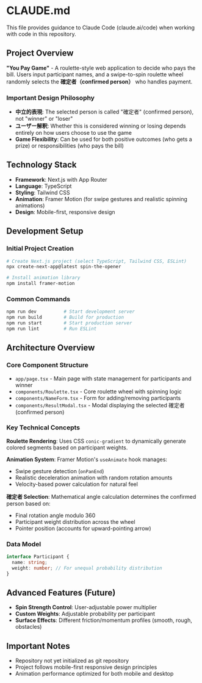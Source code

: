# CLAUDE.md

This file provides guidance to Claude Code (claude.ai/code) when working with code in this repository.

## Project Overview

**"You Pay Game"** - A roulette-style web application to decide who pays the bill. Users input participant names, and a swipe-to-spin roulette wheel randomly selects the **確定者（confirmed person）** who handles payment.

### Important Design Philosophy
- **中立的表現**: The selected person is called "確定者" (confirmed person), not "winner" or "loser"
- **ユーザー解釈**: Whether this is considered winning or losing depends entirely on how users choose to use the game
- **Game Flexibility**: Can be used for both positive outcomes (who gets a prize) or responsibilities (who pays the bill)

## Technology Stack

- **Framework**: Next.js with App Router
- **Language**: TypeScript
- **Styling**: Tailwind CSS
- **Animation**: Framer Motion (for swipe gestures and realistic spinning animations)
- **Design**: Mobile-first, responsive design

## Development Setup

### Initial Project Creation
```bash
# Create Next.js project (select TypeScript, Tailwind CSS, ESLint)
npx create-next-app@latest spin-the-opener

# Install animation library
npm install framer-motion
```

### Common Commands
```bash
npm run dev          # Start development server
npm run build        # Build for production
npm run start        # Start production server
npm run lint         # Run ESLint
```

## Architecture Overview

### Core Component Structure
- `app/page.tsx` - Main page with state management for participants and winner
- `components/Roulette.tsx` - Core roulette wheel with spinning logic
- `components/NameForm.tsx` - Form for adding/removing participants
- `components/ResultModal.tsx` - Modal displaying the selected 確定者 (confirmed person)

### Key Technical Concepts

**Roulette Rendering**: Uses CSS `conic-gradient` to dynamically generate colored segments based on participant weights.

**Animation System**: Framer Motion's `useAnimate` hook manages:
- Swipe gesture detection (`onPanEnd`)
- Realistic deceleration animation with random rotation amounts
- Velocity-based power calculation for natural feel

**確定者 Selection**: Mathematical angle calculation determines the confirmed person based on:
- Final rotation angle modulo 360
- Participant weight distribution across the wheel
- Pointer position (accounts for upward-pointing arrow)

### Data Model
```typescript
interface Participant {
  name: string;
  weight: number; // For unequal probability distribution
}
```

## Advanced Features (Future)

- **Spin Strength Control**: User-adjustable power multiplier
- **Custom Weights**: Adjustable probability per participant
- **Surface Effects**: Different friction/momentum profiles (smooth, rough, obstacles)

## Important Notes

- Repository not yet initialized as git repository
- Project follows mobile-first responsive design principles
- Animation performance optimized for both mobile and desktop